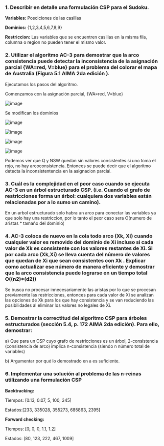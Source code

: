 ### 1. Describir en detalle una formulación CSP para el Sudoku.

**Variables:** Posciciones de las casillas

**Dominios:** {1,2,3,4,5,6,7,8,9}

**Restriccion:** Las variables que se encuentren casillas en la misma fila, columna o region no pueden tener el mismo valor.

### 2. Utilizar el algoritmo AC-3 para demostrar que la arco consistencia puede detectar la inconsistencia de la asignación parcial {WA=red, V=blue} para el problema del colorar el mapa de Australia (Figura 5.1 AIMA 2da edición ).

Ejecutamos los pasos del algoritmo.

Comenzamos con la asignación parcial, {WA=red, V=blue}

![image](https://user-images.githubusercontent.com/88351747/135920252-71e4ad09-0dea-4868-801b-62726a312c7e.png)

Se modifican los dominios

![image](https://user-images.githubusercontent.com/88351747/135920483-4e61dfd9-d921-4326-b7d2-80ec36e45dea.png)

![image](https://user-images.githubusercontent.com/88351747/135920936-dc1b52ce-00d8-4047-a289-1fd889d8e3cc.png)

![image](https://user-images.githubusercontent.com/88351747/135924678-6e8ea5c4-c8a8-46a9-86ef-873766343a77.png)

![image](https://user-images.githubusercontent.com/88351747/135924854-73845bc6-5fc9-4207-9266-f81de1a1639f.png)


Podemos ver que Q y NSW quedan sin valores consistentes si uno toma el rojo, no hay arcoconsistencia. Entonces se puede decir que el algoritmo detecta la inconsistentencia en la asignacion parcial.


### 3. Cuál es la complejidad en el peor caso cuando se ejecuta AC-3 en un árbol estructurado CSP. (i.e. Cuando el grafo de restricciones forma un árbol: cualquiera dos variables están relacionadas por a lo sumo un camino).

En un arbol estructurado solo habra un arco para conectar las variables ya que solo hay una restriccion, por lo tanto el peor caso sera O(numero de aristas * tamaño del dominio)

### 4. AC-3 coloca de nuevo en la cola todo arco (Xk, Xi) cuando cualquier valor es removido del dominio de Xi incluso si cada valor de Xk es consistente con los valores restantes de Xi. Si por cada arco (Xk,Xi) se lleva cuenta del número de valores que quedan de Xi que sean consistentes con Xk . Explicar como actualizar ese número de manera eficiente y demostrar que la arco consistencia puede lograrse en un tiempo total O((n**2)*(d**2))

Se busca no procesar innecesariamente las aristas por lo que se procesan previamente las restricciones, entonces para cada valor de Xi se analizan las opciones de Xk para los que hay consistencia y se van reduciendo las posibilidades al eliminar los valores no legales de Xi.

### 5. Demostrar la correctitud del algoritmo CSP para árboles estructurados (sección 5.4, p. 172 AIMA 2da edición). Para ello, demostrar: 

a) Que para un CSP cuyo grafo de restricciones es un árbol, 2-consistencia (consistencia de arco) implica n-consistencia (siendo n número total de variables)

b) Argumentar por qué lo demostrado en a es suficiente. 

### 6. Implementar una solución al problema de las n-reinas utilizando una formulación CSP

**Backtracking:**

Tiempos: [0.13, 0.07, 5, 100, 345]

Estados:[233, 335028, 355273, 685863, 2395]

**Forward checking:** 

Tiempos: [0, 0, 0, 1.1, 1.2]

Estados: [80, 123, 222, 467, 1009]




